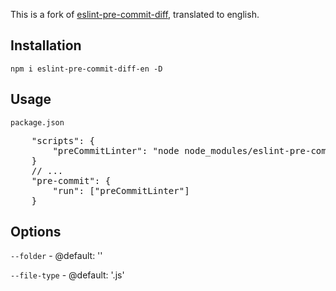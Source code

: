 This is a fork of [eslint-pre-commit-diff](https://github.com/evless/eslint-pre-commit-diff), translated to english.

## Installation
<code>npm i eslint-pre-commit-diff-en -D</code>

## Usage
<code>package.json</code>
<pre>
    "scripts": {
        "preCommitLinter": "node node_modules/eslint-pre-commit-diff-en --folder app"
    }
    // ...
    "pre-commit": {
        "run": ["preCommitLinter"]
    }
</pre>

## Options

<code>--folder</code> - @default: ''

<code>--file-type</code> - @default: '.js'
